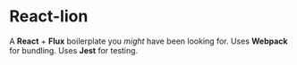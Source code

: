 # React-lion

A **React** + **Flux** boilerplate you _might_ have been looking for.
Uses **Webpack** for bundling. Uses **Jest** for testing.